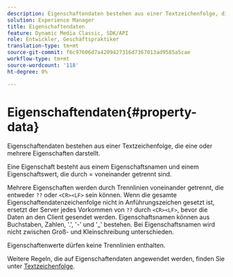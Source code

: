 ```yaml
---
description: Eigenschaftendaten bestehen aus einer Textzeichenfolge, die eine oder mehrere Eigenschaften darstellt.
solution: Experience Manager
title: Eigenschaftendaten
feature: Dynamic Media Classic, SDK/API
role: Entwickler, Geschäftspraktiker
translation-type: tm+mt
source-git-commit: f6c97606d7a4209427316d7367013ad9585a5cae
workflow-type: tm+mt
source-wordcount: '118'
ht-degree: 0%

---
```



# Eigenschaftendaten{#property-data}

Eigenschaftendaten bestehen aus einer Textzeichenfolge, die eine oder mehrere Eigenschaften darstellt.

Eine Eigenschaft besteht aus einem Eigenschaftsnamen und einem Eigenschaftswert, die durch = voneinander getrennt sind.

Mehrere Eigenschaften werden durch Trennlinien voneinander getrennt, die entweder `??` oder `<CR><LF>` sein können. Wenn die gesamte Eigenschaftendatenzeichenfolge nicht in Anführungszeichen gesetzt ist, ersetzt der Server jedes Vorkommen von `??` durch `<CR><LF>`, bevor die Daten an den Client gesendet werden. Eigenschaftsnamen können aus Buchstaben, Zahlen, &#39;.&#39;, &#39;-&#39; und &#39;_&#39; bestehen. Bei Eigenschaftsnamen wird nicht zwischen Groß- und Kleinschreibung unterschieden.

Eigenschaftenwerte dürfen keine Trennlinien enthalten.

Weitere Regeln, die auf Eigenschaftendaten angewendet werden, finden Sie unter [Textzeichenfolge](../../../../../../is-api/image-catalog/image-serving-api-ref/c-image-catalog-reference/c-overview/c-common-data-types/r-text-string.md#reference-ae0a9e181b0e40c6bcdb43af7f481d63).
